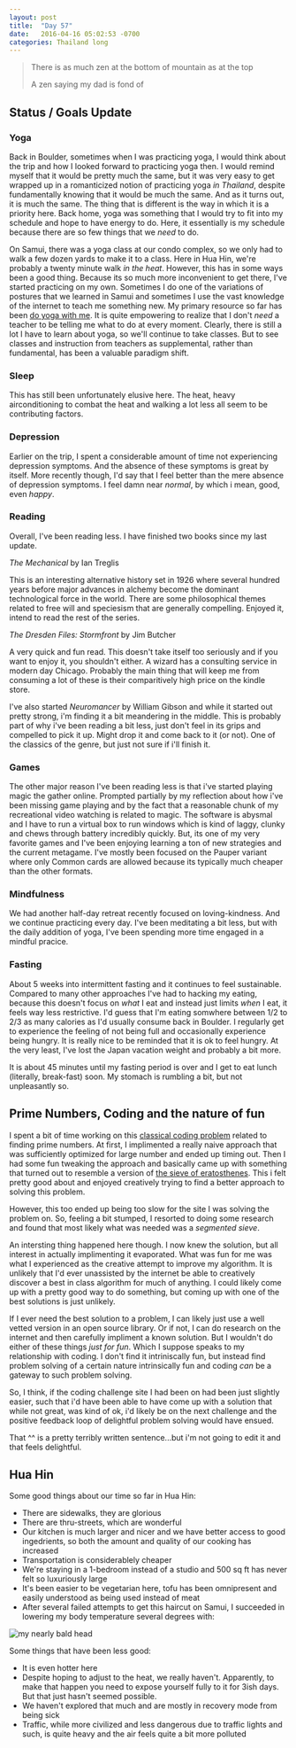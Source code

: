 ```yaml
---
layout: post
title:  "Day 57"
date:   2016-04-16 05:02:53 -0700
categories: Thailand long 
---
```


<div class="epigraph">
  <blockquote>
  <p>There is as much zen at the bottom of mountain as at the top</p>
  <footer>A zen saying my dad is fond of</footer>
  </blockquote>
</div>


## Status / Goals Update

### Yoga
Back in Boulder, sometimes when I was practicing yoga, I would think about the trip and how I looked forward to practicing yoga then.  I would remind myself that it would be pretty much the same, but it was very easy to get wrapped up in a romanticized notion of practicing yoga *in Thailand*, despite fundamentally knowing that it would be much the same.  And as it turns out, it is much the same.  The thing that is different is the way in which it is a priority here.  Back home, yoga was something that I would try to fit into my schedule and hope to have energy to do.  Here, it essentially is my schedule because there are so few things that we *need* to do.

On Samui, there was a yoga class at our condo complex, so we only had to walk a few dozen yards to make it to a class.  Here in Hua Hin, we're probably a twenty minute walk *in the heat*. However, this has in some ways been a good thing.  Because its so much more inconvenient to get there, I've started practicing on my own.  Sometimes I do one of the variations of postures that we learned in Samui and sometimes I use the vast knowledge of the internet to teach me something new. My primary resource so far has been [do yoga with me](https://www.doyogawithme.com/yoga_classes). It is quite empowering to realize that I don't *need* a teacher to be telling me what to do at every moment.  Clearly, there is still a lot I have to learn about yoga, so we'll continue to take classes.  But to see classes and instruction from teachers as supplemental, rather than fundamental, has been a valuable paradigm shift.

### Sleep
This has still been unfortunately elusive here. The heat, heavy airconditioning to combat the heat and walking a lot less all seem to be contributing factors.  

### Depression
Earlier on the trip, I spent a considerable amount of time not experiencing depression symptoms.  And the absence of these symptoms is great by itself.  More recently though, I'd say that I feel better than the mere absence of depression symptoms.  I feel damn near *normal*, by which i mean, good, even *happy*.  

### Reading
Overall, I've been reading less.  I have finished two books since my last update.

*The Mechanical* by Ian Treglis

This is an interesting alternative history set in 1926 where several hundred years before major advances in alchemy become the dominant technological force in the world.  There are some philosophical themes related to free will and speciesism that are generally compelling.  Enjoyed it, intend to read the rest of the series.

*The Dresden Files: Stormfront* by Jim Butcher

A very quick and fun read.  This doesn't take itself too seriously and if you want to enjoy it, you shouldn't either.  A wizard has a consulting service in modern day Chicago.  Probably the main thing that will keep me from consuming a lot of these is their comparitively high price on the kindle store.

I've also started *Neuromancer* by William Gibson and while it started out pretty strong, i'm finding it a bit meandering in the middle.  This is probably part of why i've been reading a bit less, just don't feel in its grips and compelled to pick it up.  Might drop it and come back to it (or not).  One of the classics of the genre, but just not sure if i'll finish it.

### Games
The other major reason I've been reading less is that i've started playing magic the gather online.  Prompted partially by my reflection about how i've been missing game playing and by the fact that a reasonable chunk of my recreational video watching is related to magic.  The software is abysmal and I have to run a virtual box to run windows which is kind of laggy, clunky and chews through battery incredibly quickly.  But, its one of my very favorite games and I've been enjoying learning a ton of new strategies and the current metagame.  I've mostly been focused on the Pauper variant where only Common cards are allowed because its typically much cheaper than the other formats. 

### Mindfulness
We had another half-day retreat recently focused on loving-kindness.  And we continue practicing every day.  I've been meditating a bit less, but with the daily addition of yoga, I've been spending more time engaged in a mindful pracice. 

### Fasting
About 5 weeks into intermittent fasting and it continues to feel sustainable.  Compared to many other approaches I've had to hacking my eating, because this doesn't focus on *what* I eat and instead just limits *when* I eat, it feels way less restrictive.  I'd guess that I'm eating somwhere between 1/2 to 2/3 as many calories as I'd usually consume back in Boulder.  I regularly get to experience the feeling of not being full and occasionally experience being hungry.  It is really nice to be reminded that it is ok to feel hungry. At the very least, I've lost the Japan vacation weight and probably a bit more. 

It is about 45 minutes until my fasting period is over and I get to eat lunch (literally, break-fast) soon.  My stomach is rumbling a bit, but not unpleasantly so. 

## Prime Numbers, Coding and the nature of fun
I spent a bit of time working on this [classical coding problem](http://www.spoj.com/problems/PRIME1/) related to finding prime numbers.  At first, I implimented a really naive approach that was sufficiently optimized for large number and ended up timing out.  Then I had some fun tweaking the approach and basically came up with something that turned out to resemble a version of [the sieve of eratosthenes](https://en.wikipedia.org/wiki/Sieve_of_Eratosthenes).  This i felt pretty good about and enjoyed creatively trying to find a better approach to solving this problem.  

However, this too ended up being too slow for the site I was solving the problem on. So, feeling a bit stumped, I resorted to doing some research and found that most likely what was needed was a *segmented sieve*.  

An intersting thing happened here though.  I now knew the solution, but all interest in actually implimenting it evaporated.  What was fun for me was what I experienced as the creative attempt to improve my algorithm.  It is unlikely that I'd ever unassisted by the internet be able to creatively discover a best in class algorithm for much of anything.  I could likely come up with a pretty good way to do something, but coming up with one of the best solutions is just unlikely.

If I ever need the best solution to a problem, I can likely just use a well vetted version in an open source library.  Or if not, I can do research on the internet and then carefully impliment a known solution.  But I wouldn't do either of these things *just for fun*.  Which I suppose speaks to my relationship with coding.  I don't find it intriniscally fun, but instead find problem solving of a certain nature intrinsically fun and coding *can* be a gateway to such problem solving.  

So, I think, if the coding challenge site I had been on had been just slightly easier, such that i'd have been able to have come up with a solution that while not great, was kind of ok, i'd likely be on the next challenge and the positive feedback loop of delightful problem solving would have ensued.

That ^^ is a pretty terribly written sentence...but i'm not going to edit it and that feels delightful.

## Hua Hin
Some good things about our time so far in Hua Hin:

+ There are sidewalks, they are glorious
+ There are thru-streets, which are wonderful
+ Our kitchen is much larger and nicer and we have better access to good ingedrients, so both the amount and quality of our cooking has increased
+ Transportation is considerablely cheaper
+ We're staying in a 1-bedroom instead of a studio and 500 sq ft has never felt so luxuriously large
+ It's been easier to be vegetarian here, tofu has been omnipresent and easily understood as being used instead of meat
+ After several failed attempts to get this haircut on Samui, I succeeded in lowering my body temperature several degrees with:

![my nearly bald head](../../../../../img/nathan_head_shaved.jpg)

Some things that have been less good:

+ It is even hotter here
+ Despite hoping to adjust to the heat, we really haven't.  Apparently, to make that happen you need to expose yourself fully to it for 3ish days.  But that just hasn't seemed possible.
+ We haven't explored that much and are mostly in recovery mode from being sick
+ Traffic, while more civilized and less dangerous due to traffic lights and such, is quite heavy and the air feels quite a bit more polluted

